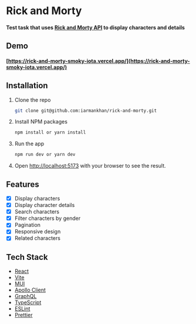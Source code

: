 # Rick and Morty

#### Test task that uses [Rick and Morty API](https://rickandmortyapi.com/graphql) to display characters and details

## Demo

#### [https://rick-and-morty-smoky-iota.vercel.app/](https://rick-and-morty-smoky-iota.vercel.app/)

## Installation

1. Clone the repo
   ```sh
   git clone git@github.com:iarmankhan/rick-and-morty.git
    ```
2. Install NPM packages
    ```sh
    npm install or yarn install
    ```
3. Run the app
   ```sh
   npm run dev or yarn dev 
   ```
4. Open [http://localhost:5173](http://localhost:5173) with your browser to see the result.

## Features

- [x] Display characters
- [x] Display character details
- [x] Search characters
- [x] Filter characters by gender
- [x] Pagination
- [x] Responsive design
- [x] Related characters

## Tech Stack

- [React](https://reactjs.org/)
- [Vite](https://vitejs.dev/)
- [MUI](https://mui.com/)
- [Apollo Client](https://www.apollographql.com/docs/react/)
- [GraphQL](https://graphql.org/)
- [TypeScript](https://www.typescriptlang.org/)
- [ESLint](https://eslint.org/)
- [Prettier](https://prettier.io/)


